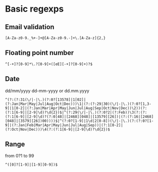 # Basic regexps

## Email validation
```
[A-Za-z0-9._%+-]+@[A-Za-z0-9.-]+\.[A-Za-z]{2,}
```

## Floating point number
```
^[-+]?[0-9]*\.?[0-9]+([eE][-+]?[0-9]+)?$
```

## Date

dd/mm/yyyy dd-mm-yyyy or dd.mm.yyyy
```
^(?:(?:31(\/|-|\.)(?:0?[13578]|1[02]|(?:Jan|Mar|May|Jul|Aug|Oct|Dec)))\1|(?:(?:29|30)(\/|-|\.)(?:0?[1,3-9]|1[0-2]|(?:Jan|Mar|Apr|May|Jun|Jul|Aug|Sep|Oct|Nov|Dec))\2))(?:(?:1[6-9]|[2-9]\d)?\d{2})$|^(?:29(\/|-|\.)(?:0?2|(?:Feb))\3(?:(?:(?:1[6-9]|[2-9]\d)?(?:0[48]|[2468][048]|[13579][26])|(?:(?:16|[2468][048]|[3579][26])00))))$|^(?:0?[1-9]|1\d|2[0-8])(\/|-|\.)(?:(?:0?[1-9]|(?:Jan|Feb|Mar|Apr|May|Jun|Jul|Aug|Sep))|(?:1[0-2]|(?:Oct|Nov|Dec)))\4(?:(?:1[6-9]|[2-9]\d)?\d{2})$
```

## Range 
from 0?1 to 99
```
^([0]?[1-9]|[1-9][0-9])$
```
